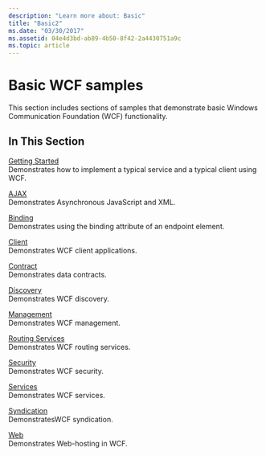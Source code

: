 ```yaml
---
description: "Learn more about: Basic"
title: "Basic2"
ms.date: "03/30/2017"
ms.assetid: 04e4d3bd-ab89-4b50-8f42-2a4430751a9c
ms.topic: article
---
```

# Basic WCF samples

This section includes sections of samples that demonstrate basic Windows Communication Foundation (WCF) functionality.

## In This Section

 [Getting Started](getting-started-sample.md)\
Demonstrates how to implement a typical service and a typical client using WCF.

 [AJAX](ajax.md)\
Demonstrates Asynchronous JavaScript and XML.

 [Binding](binding.md)\
Demonstrates using the binding attribute of an endpoint element.

 [Client](client.md)\
Demonstrates WCF client applications.

 [Contract](contract.md)\
Demonstrates data contracts.

 [Discovery](discovery-samples.md)\
Demonstrates WCF discovery.

 [Management](management.md)\
Demonstrates WCF management.

 [Routing Services](routing-services.md)\
Demonstrates WCF routing services.

 [Security](security-in-wcf.md)\
Demonstrates WCF security.

 [Services](services.md)\
Demonstrates WCF services.

 [Syndication](syndication.md)\
DemonstratesWCF syndication.

 [Web](web.md)\
Demonstrates Web-hosting in WCF.
